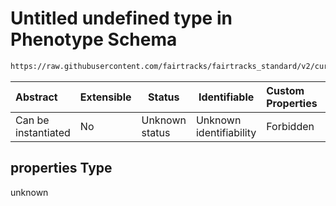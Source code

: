 # Untitled undefined type in Phenotype Schema

```txt
https://raw.githubusercontent.com/fairtracks/fairtracks_standard/v2/current/json/schema/fairtracks_phenotype.schema.json#/properties
```




| Abstract            | Extensible | Status         | Identifiable            | Custom Properties | Additional Properties | Access Restrictions | Defined In                                                                                                   |
| :------------------ | ---------- | -------------- | ----------------------- | :---------------- | --------------------- | ------------------- | ------------------------------------------------------------------------------------------------------------ |
| Can be instantiated | No         | Unknown status | Unknown identifiability | Forbidden         | Allowed               | none                | [fairtracks_phenotype.schema.json\*](../json/schema/fairtracks_phenotype.schema.json "open original schema") |

## properties Type

unknown
